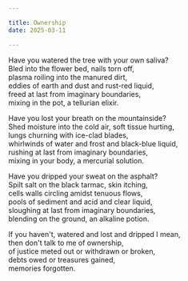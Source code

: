 ```yaml
---

title: Ownership
date: 2025-03-11

---
```


Have you watered the tree with your own saliva?</br>
Bled into the flower bed, nails torn off,</br>
plasma roiling into the manured dirt,</br>
eddies of earth and dust and rust-red liquid,</br>
freed at last from imaginary boundaries,</br>
mixing in the pot, a tellurian elixir.</br>

Have you lost your breath on the mountainside?</br>
Shed moisture into the cold air, soft tissue hurting,</br>
lungs churning with ice-clad blades,</br>
whirlwinds of water and frost and black-blue liquid,</br>
rushing at last from imaginary boundaries,</br>
mixing in your body, a mercurial solution.</br>

Have you dripped your sweat on the asphalt?</br>
Spilt salt on the black tarmac, skin itching,</br>
cells walls circling amidst tenuous flows,</br>
pools of sediment and acid and clear liquid,</br>
sloughing at last from imaginary boundaries,</br>
blending on the ground, an alkaline potion.</br>

If you haven't, watered and lost and dripped I mean,</br>
then don't talk to me of ownership,</br>
of justice meted out or withdrawn or broken,</br>
debts owed or treasures gained,</br>
memories forgotten.
